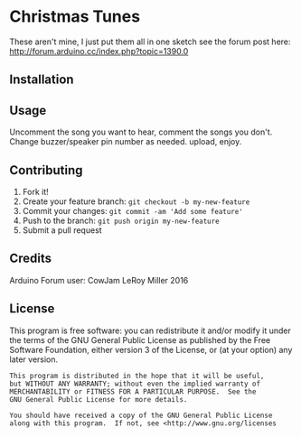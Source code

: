 # Christmas Tunes

These aren't mine, I just put them all in one sketch
see the forum post here:
http://forum.arduino.cc/index.php?topic=1390.0

## Installation

 

## Usage

Uncomment the song you want to hear, comment the songs you don't. 
Change buzzer/speaker pin number as needed. upload, enjoy.

## Contributing

1. Fork it!
2. Create your feature branch: `git checkout -b my-new-feature`
3. Commit your changes: `git commit -am 'Add some feature'`
4. Push to the branch: `git push origin my-new-feature`
5. Submit a pull request

## Credits

Arduino Forum user: CowJam 
LeRoy Miller 2016

## License

This program is free software: you can redistribute it and/or modify
    it under the terms of the GNU General Public License as published by
    the Free Software Foundation, either version 3 of the License, or
    (at your option) any later version.

    This program is distributed in the hope that it will be useful,
    but WITHOUT ANY WARRANTY; without even the implied warranty of
    MERCHANTABILITY or FITNESS FOR A PARTICULAR PURPOSE.  See the
    GNU General Public License for more details.

    You should have received a copy of the GNU General Public License
    along with this program.  If not, see <http://www.gnu.org/licenses
